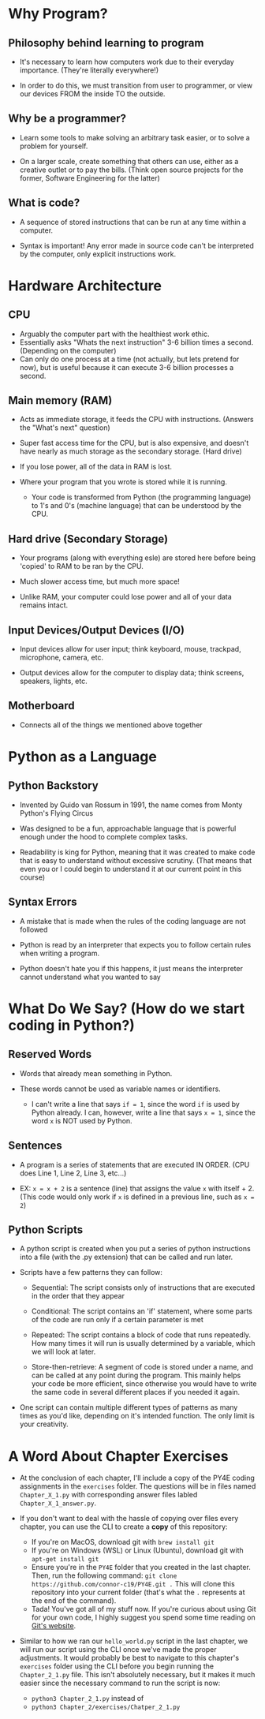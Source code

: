 # Why Program?

## Philosophy behind learning to program

- It's necessary to learn how computers work due to their everyday importance. (They're literally everywhere!)

- In order to do this, we must transition from user to programmer, or view our devices FROM the inside TO the outside.

## Why be a programmer?

- Learn some tools to make solving an arbitrary task easier, or to solve a problem for yourself.

- On a larger scale, create something that others can use, either as a creative outlet or to pay the bills. (Think open source projects for the former, Software Engineering for the latter)

## What is code?

- A sequence of stored instructions that can be run at any time within a computer.

- Syntax is important! Any error made in source code can't be interpreted by the computer, only explicit instructions work.

# Hardware Architecture

## CPU

- Arguably the computer part with the healthiest work ethic.
- Essentially asks "Whats the next instruction" 3-6 billion times a second. (Depending on the computer)
- Can only do one process at a time (not actually, but lets pretend for now), but is useful because it can execute 3-6 billion processes a second.

## Main memory (RAM)

- Acts as immediate storage, it feeds the CPU with instructions. (Answers the "What's next" question)

- Super fast access time for the CPU, but is also expensive, and doesn't have nearly as much storage as the secondary storage. (Hard drive)

- If you lose power, all of the data in RAM is lost.

- Where your program that you wrote is stored while it is running.

  - Your code is transformed from Python (the programming language) to 1's and 0's (machine language) that can be understood by the CPU.

## Hard drive (Secondary Storage)

- Your programs (along with everything esle) are stored here before being 'copied' to RAM to be ran by the CPU.

- Much slower access time, but much more space!

- Unlike RAM, your computer could lose power and all of your data remains intact.

## Input Devices/Output Devices (I/O)

- Input devices allow for user input; think keyboard, mouse, trackpad, microphone, camera, etc.

- Output devices allow for the computer to display data; think screens, speakers, lights, etc.

## Motherboard

- Connects all of the things we mentioned above together

# Python as a Language

## Python Backstory

- Invented by Guido van Rossum in 1991, the name comes from Monty Python's Flying Circus

- Was designed to be a fun, approachable language that is powerful enough under the hood to complete complex tasks.

- Readability is king for Python, meaning that it was created to make code that is easy to understand without excessive scrutiny. (That means that even you or I could begin to understand it at our current point in this course)

## Syntax Errors

- A mistake that is made when the rules of the coding language are not followed

- Python is read by an interpreter that expects you to follow certain rules when writing a program.

- Python doesn't hate you if this happens, it just means the interpreter cannot understand what you wanted to say

# What Do We Say? (How do we start coding in Python?)

## Reserved Words

- Words that already mean something in Python.

- These words cannot be used as variable names or identifiers.
  - I can't write a line that says `if = 1`, since the word `if` is used by Python already. I can, however, write a line that says `x = 1`, since the word `x` is NOT used by Python.

## Sentences

- A program is a series of statements that are executed IN ORDER. (CPU does Line 1, Line 2, Line 3, etc...)

- EX: `x = x + 2` is a sentence (line) that assigns the value `x` with itself + 2. (This code would only work if `x` is defined in a previous line, such as `x = 2`)

## Python Scripts

- A python script is created when you put a series of python instructions into a file (with the .py extension) that can be called and run later.

- Scripts have a few patterns they can follow:

  - Sequential: The script consists only of instructions that are executed in the order that they appear

  - Conditional: The script contains an 'if' statement, where some parts of the code are run only if a certain parameter is met

  - Repeated: The script contains a block of code that runs repeatedly. How many times it will run is usually determined by a variable, which we will look at later.

  - Store-then-retrieve: A segment of code is stored under a name, and can be called at any point during the program. This mainly helps your code be more efficient, since otherwise you would have to write the same code in several different places if you needed it again.

- One script can contain multiple different types of patterns as many times as you'd like, depending on it's intended function. The only limit is your creativity.

# A Word About Chapter Exercises

- At the conclusion of each chapter, I'll include a copy of the PY4E coding assignments in the `exercises` folder. The questions will be in files named `Chapter_X_1.py` with corresponding answer files labled `Chapter_X_1_answer.py`.

- If you don't want to deal with the hassle of copying over files every chapter, you can use the CLI to create a **copy** of this repository:

  - If you're on MacOS, download git with `brew install git`
  - If you're on Windows (WSL) or Linux (Ubuntu), download git with `apt-get install git`
  - Ensure you're in the `PY4E` folder that you created in the last chapter. Then, run the following command: `git clone https://github.com/connor-c19/PY4E.git .` This will clone this repository into your current folder (that's what the `.` represents at the end of the command).
  - Tada! You've got all of my stuff now. If you're curious about using Git for your own code, I highly suggest you spend some time reading on [Git's website](https://git-scm.com/).

- Similar to how we ran our `hello_world.py` script in the last chapter, we will run our script using the CLI once we've made the proper adjustments. It would probably be best to navigate to this chapter's `exercises` folder using the CLI before you begin running the `Chapter_2_1.py` file. This isn't absolutely necessary, but it makes it much easier since the necessary command to run the script is now:
  - `python3 Chapter_2_1.py`
    instead of
  - `python3 Chapter_2/exercises/Chatper_2_1.py`
